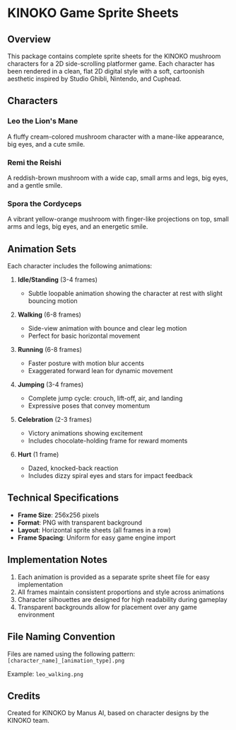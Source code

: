 # KINOKO Game Sprite Sheets

## Overview

This package contains complete sprite sheets for the KINOKO mushroom characters for a 2D side-scrolling platformer game. Each character has been rendered in a clean, flat 2D digital style with a soft, cartoonish aesthetic inspired by Studio Ghibli, Nintendo, and Cuphead.

## Characters

### Leo the Lion's Mane
A fluffy cream-colored mushroom character with a mane-like appearance, big eyes, and a cute smile.

### Remi the Reishi
A reddish-brown mushroom with a wide cap, small arms and legs, big eyes, and a gentle smile.

### Spora the Cordyceps
A vibrant yellow-orange mushroom with finger-like projections on top, small arms and legs, big eyes, and an energetic smile.

## Animation Sets

Each character includes the following animations:

1. **Idle/Standing** (3-4 frames)
   - Subtle loopable animation showing the character at rest with slight bouncing motion

2. **Walking** (6-8 frames)
   - Side-view animation with bounce and clear leg motion
   - Perfect for basic horizontal movement

3. **Running** (6-8 frames)
   - Faster posture with motion blur accents
   - Exaggerated forward lean for dynamic movement

4. **Jumping** (3-4 frames)
   - Complete jump cycle: crouch, lift-off, air, and landing
   - Expressive poses that convey momentum

5. **Celebration** (2-3 frames)
   - Victory animations showing excitement
   - Includes chocolate-holding frame for reward moments

6. **Hurt** (1 frame)
   - Dazed, knocked-back reaction
   - Includes dizzy spiral eyes and stars for impact feedback

## Technical Specifications

- **Frame Size**: 256x256 pixels
- **Format**: PNG with transparent background
- **Layout**: Horizontal sprite sheets (all frames in a row)
- **Frame Spacing**: Uniform for easy game engine import

## Implementation Notes

1. Each animation is provided as a separate sprite sheet file for easy implementation
2. All frames maintain consistent proportions and style across animations
3. Character silhouettes are designed for high readability during gameplay
4. Transparent backgrounds allow for placement over any game environment

## File Naming Convention

Files are named using the following pattern:
`[character_name]_[animation_type].png`

Example: `leo_walking.png`

## Credits

Created for KINOKO by Manus AI, based on character designs by the KINOKO team.
